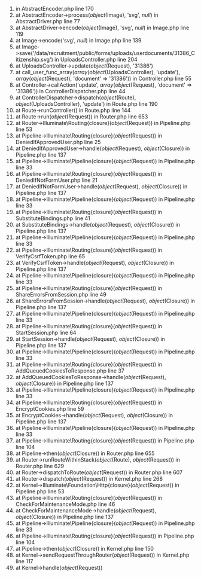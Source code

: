 1. in AbstractEncoder.php line 170
2. at AbstractEncoder->process(*object*(Image), 'svg', *null*) in AbstractDriver.php line 77
3. at AbstractDriver->encode(*object*(Image), 'svg', *null*) in Image.php line 119
4. at Image->encode('svg', *null*) in Image.php line 139
5. at Image->save('/data/recruitment/public/forms/uploads/userdocuments/31386_Citizenship.svg') in UploadsController.php line 204
6. at UploadsController->update(*object*(Request), '31386')
7. at call_user_func_array(*array*(*object*(UploadsController), 'update'), *array*(*object*(Request), 'document' => '31386')) in Controller.php line 55
8. at Controller->callAction('update', *array*(*object*(Request), 'document' => '31386')) in ControllerDispatcher.php line 44
9. at ControllerDispatcher->dispatch(*object*(Route), *object*(UploadsController), 'update') in Route.php line 190
10. at Route->runController() in Route.php line 144
11. at Route->run(*object*(Request)) in Router.php line 653
12. at Router->Illuminate\Routing\{closure}(*object*(Request)) in Pipeline.php line 53
13. at Pipeline->Illuminate\Routing\{closure}(*object*(Request)) in DeniedIfApprovedUser.php line 25
14. at DeniedIfApprovedUser->handle(*object*(Request), *object*(Closure)) in Pipeline.php line 137
15. at Pipeline->Illuminate\Pipeline\{closure}(*object*(Request)) in Pipeline.php line 33
16. at Pipeline->Illuminate\Routing\{closure}(*object*(Request)) in DeniedIfNotFormUser.php line 21
17. at DeniedIfNotFormUser->handle(*object*(Request), *object*(Closure)) in Pipeline.php line 137
18. at Pipeline->Illuminate\Pipeline\{closure}(*object*(Request)) in Pipeline.php line 33
19. at Pipeline->Illuminate\Routing\{closure}(*object*(Request)) in SubstituteBindings.php line 41
20. at SubstituteBindings->handle(*object*(Request), *object*(Closure)) in Pipeline.php line 137
21. at Pipeline->Illuminate\Pipeline\{closure}(*object*(Request)) in Pipeline.php line 33
22. at Pipeline->Illuminate\Routing\{closure}(*object*(Request)) in VerifyCsrfToken.php line 65
23. at VerifyCsrfToken->handle(*object*(Request), *object*(Closure)) in Pipeline.php line 137
24. at Pipeline->Illuminate\Pipeline\{closure}(*object*(Request)) in Pipeline.php line 33
25. at Pipeline->Illuminate\Routing\{closure}(*object*(Request)) in ShareErrorsFromSession.php line 49
26. at ShareErrorsFromSession->handle(*object*(Request), *object*(Closure)) in Pipeline.php line 137
27. at Pipeline->Illuminate\Pipeline\{closure}(*object*(Request)) in Pipeline.php line 33
28. at Pipeline->Illuminate\Routing\{closure}(*object*(Request)) in StartSession.php line 64
29. at StartSession->handle(*object*(Request), *object*(Closure)) in Pipeline.php line 137
30. at Pipeline->Illuminate\Pipeline\{closure}(*object*(Request)) in Pipeline.php line 33
31. at Pipeline->Illuminate\Routing\{closure}(*object*(Request)) in AddQueuedCookiesToResponse.php line 37
32. at AddQueuedCookiesToResponse->handle(*object*(Request), *object*(Closure)) in Pipeline.php line 137
33. at Pipeline->Illuminate\Pipeline\{closure}(*object*(Request)) in Pipeline.php line 33
34. at Pipeline->Illuminate\Routing\{closure}(*object*(Request)) in EncryptCookies.php line 59
35. at EncryptCookies->handle(*object*(Request), *object*(Closure)) in Pipeline.php line 137
36. at Pipeline->Illuminate\Pipeline\{closure}(*object*(Request)) in Pipeline.php line 33
37. at Pipeline->Illuminate\Routing\{closure}(*object*(Request)) in Pipeline.php line 104
38. at Pipeline->then(*object*(Closure)) in Router.php line 655
39. at Router->runRouteWithinStack(*object*(Route), *object*(Request)) in Router.php line 629
40. at Router->dispatchToRoute(*object*(Request)) in Router.php line 607
41. at Router->dispatch(*object*(Request)) in Kernel.php line 268
42. at Kernel->Illuminate\Foundation\Http\{closure}(*object*(Request)) in Pipeline.php line 53
43. at Pipeline->Illuminate\Routing\{closure}(*object*(Request)) in CheckForMaintenanceMode.php line 46
44. at CheckForMaintenanceMode->handle(*object*(Request), *object*(Closure)) in Pipeline.php line 137
45. at Pipeline->Illuminate\Pipeline\{closure}(*object*(Request)) in Pipeline.php line 33
46. at Pipeline->Illuminate\Routing\{closure}(*object*(Request)) in Pipeline.php line 104
47. at Pipeline->then(*object*(Closure)) in Kernel.php line 150
48. at Kernel->sendRequestThroughRouter(*object*(Request)) in Kernel.php line 117
49. at Kernel->handle(*object*(Request)) 


